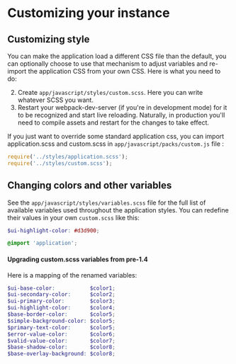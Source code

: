 Customizing your instance
=========================

## Customizing style

You can make the application load a different CSS file than the default, you can optionally choose to use that mechanism to adjust variables and re-import the application CSS from your own CSS. Here is what you need to do:

2. Create `app/javascript/styles/custom.scss`. Here you can write whatever SCSS you want.
3. Restart your webpack-dev-server (if you're in development mode) for it to be recognized and start live reloading. Naturally, in production you'll need to compile assets and restart for the changes to take effect.

If you just want to override some standard application css, you can import application.scss and custom.scss in `app/javascript/packs/custom.js` file :
```javascript
require('../styles/application.scss');
require('../styles/custom.scss');
```

## Changing colors and other variables

See the `app/javascript/styles/variables.scss` file for the full list of available variables used throughout the application styles. You can redefine their values in your own `custom.scss` like this:

```scss
$ui-highlight-color: #d3d900;

@import 'application';
```

#### Upgrading custom.scss variables from pre-1.4

Here is a mapping of the renamed variables:

```scss
$ui-base-color:           $color1;
$ui-secondary-color:      $color2;
$ui-primary-color:        $color3;
$ui-highlight-color:      $color4;
$base-border-color:       $color5;
$simple-background-color: $color5;
$primary-text-color:      $color5;
$error-value-color:       $color6;
$valid-value-color:       $color7;
$base-shadow-color:       $color8;
$base-overlay-background: $color8;
```
